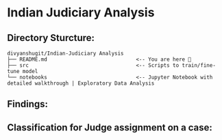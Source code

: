 # Indian Judiciary Analysis

## Directory Sturcture:

 ```
divyanshugit/Indian-Judiciary Analysis
├── README.md                             <-- You are here 📌
├── src                               	  <-- Scripts to train/fine-tune model
└── notebooks                             <-- Jupyter Notebook with detailed walkthrough | Exploratory Data Analysis
```



## Findings:

## Classification for Judge assignment on a case:

